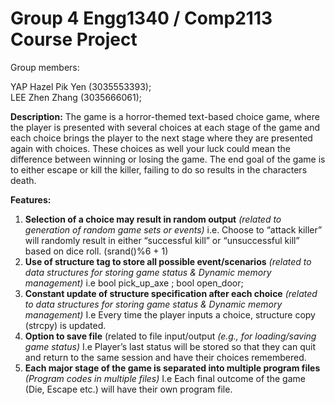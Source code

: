 # Group 4 Engg1340 / Comp2113 Course Project

Group members: 

YAP Hazel Pik Yen (3035553393);  
LEE Zhen Zhang (3035666061);

**Description:**
The game is a horror-themed text-based choice game, where the player is presented with several choices at each stage of the game and each choice brings the player to the next stage where they are presented again with choices. These choices as well your luck could mean the difference between winning or losing the game. The end goal of the game is to either escape or kill the killer, failing to do so results in the characters death.

**Features:**
1. **Selection of a choice may result in random output** *(related to generation of random game sets or events)*
i.e. Choose to “attack killer” will randomly result in either “successful kill” or “unsuccessful kill” based on dice roll. (srand()%6 + 1)
2. **Use of structure tag to store all possible event/scenarios** *(related to data structures for storing game status & Dynamic memory management)*
i.e bool pick_up_axe ; bool open_door; 
3. **Constant update of structure specification after each choice** *(related to data structures for storing game status & Dynamic memory management)*
I.e Every time the player inputs a choice, structure copy (strcpy) is updated.
4. **Option to save file** (related to file input/output *(e.g., for loading/saving game status)*
I.e Player’s last status will be stored so that they can quit and return to the same session and have their choices remembered.
5. **Each major stage of the game is separated into multiple program files** *(Program codes in multiple files)*
I.e Each final outcome of the game (Die, Escape etc.) will have their own program file.

